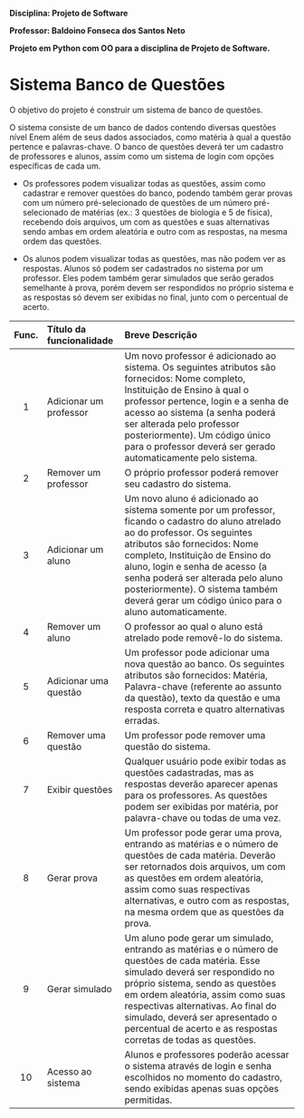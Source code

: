 **Disciplina: Projeto de Software**

**Professor: Baldoino Fonseca dos Santos Neto**

**Projeto em Python com OO para a disciplina de Projeto de Software.**


# Sistema Banco de Questões

O objetivo do projeto é construir um sistema de banco de questões.

O sistema consiste de um banco de dados contendo diversas questões nível Enem além de seus dados associados, como matéria à qual a questão pertence e palavras-chave. O banco de questões deverá ter um cadastro de professores e alunos, assim como um sistema de login com opções específicas de cada um.

- Os professores podem visualizar todas as questões, assim como cadastrar e remover questões do banco, podendo também gerar provas com um número pré-selecionado de questões de um número pré-selecionado de matérias (ex.: 3 questões de biologia e 5 de física), recebendo dois arquivos, um com as questões e suas alternativas sendo ambas em ordem aleatória e outro com as respostas, na mesma ordem das questões.

- Os alunos podem visualizar todas as questões, mas não podem ver as respostas. Alunos só podem ser cadastrados no sistema por um professor. Eles podem também gerar simulados que serão gerados semelhante à prova, porém devem ser respondidos no próprio sistema e as respostas só devem ser exibidas no final, junto com o percentual de acerto.


Func. | Título da funcionalidade | Breve Descrição
:------:|:--------|:-----------------
1 | Adicionar um professor | Um novo professor é adicionado ao sistema. Os seguintes atributos são fornecidos: Nome completo, Instituição de Ensino à qual o professor pertence, login e a senha de acesso ao sistema (a senha poderá ser alterada pelo professor posteriormente). Um código único para o professor deverá ser gerado automaticamente pelo sistema.
2 | Remover um professor | O próprio professor poderá remover seu cadastro do sistema.
3 | Adicionar um aluno | Um novo aluno é adicionado ao sistema somente por um professor, ficando o cadastro do aluno atrelado ao do professor. Os seguintes atributos são fornecidos: Nome completo, Instituição de Ensino do aluno, login e senha de acesso (a senha poderá ser alterada pelo aluno posteriormente). O sistema também deverá gerar um código único para o aluno automaticamente.
4 | Remover um aluno | O professor ao qual o aluno está atrelado pode removê-lo do sistema.
5 | Adicionar uma questão | Um professor pode adicionar uma nova questão ao banco. Os seguintes atributos são fornecidos: Matéria, Palavra-chave (referente ao assunto da questão), texto da questão e uma resposta correta e quatro alternativas erradas.
6 | Remover uma questão | Um professor pode remover uma questão do sistema.
7 | Exibir questões | Qualquer usuário pode exibir todas as questões cadastradas, mas as respostas deverão aparecer apenas para os professores. As questões podem ser exibidas por matéria, por palavra-chave ou todas de uma vez.
8 | Gerar prova | Um professor pode gerar uma prova, entrando as matérias e o número de questões de cada matéria. Deverão ser retornados dois arquivos, um com as questões em ordem aleatória, assim como suas respectivas alternativas, e outro com as respostas, na mesma ordem que as questões da prova.
9 | Gerar simulado | Um aluno pode gerar um simulado, entrando as matérias e o número de questões de cada matéria. Esse simulado deverá ser respondido no próprio sistema, sendo as questões em ordem aleatória, assim como suas respectivas alternativas. Ao final do simulado, deverá ser apresentado o percentual de acerto e as respostas corretas de todas as questões.
10 | Acesso ao sistema | Alunos e professores poderão acessar o sistema através de login e senha escolhidos no momento do cadastro, sendo exibidas apenas suas opções permitidas.


